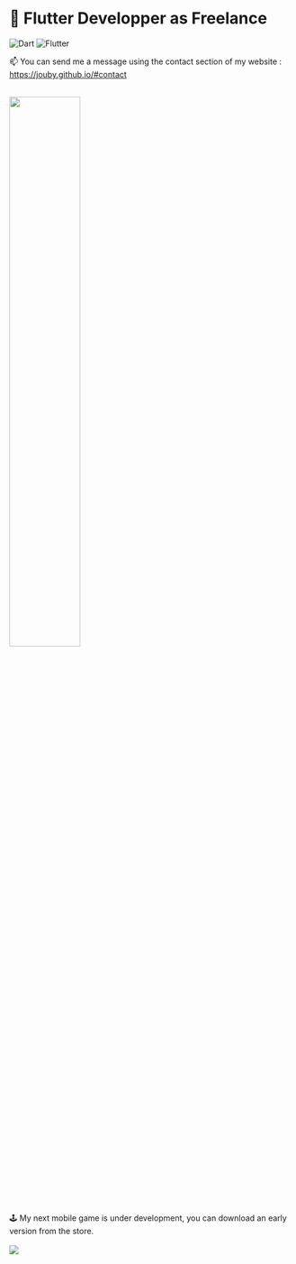 <!-- ![alt text](https://github.com/Jouby/Jouby/blob/main/img/soon.jpg?raw=true) -->


<!-- ![Unity](https://img.shields.io/badge/unity-%23000000.svg?style=for-the-badge&logo=unity&logoColor=white) -->

 <h1>📱 Flutter Developper as Freelance</h1>
 
 ![Dart](https://img.shields.io/badge/dart-%230175C2.svg?logo=dart&logoColor=white&style=for-the-badge)
![Flutter](https://img.shields.io/badge/Flutter-%2302569B.svg?logo=Flutter&logoColor=white&style=for-the-badge)

 📫 You can send me a message using the contact section of my website : https://jouby.github.io/#contact
 <br></br>
 <p>
  <a href="https://stackoverflow.com/users/7761484/jouby" target="blank"><img width="50%" src="https://stackoverflow-card.vercel.app/?userID=7761484&theme=dracula" /> </a>
</p>
<h2></h2>

🕹️ My next mobile game is under development, you can download an early version from the store.
<br></br>
 <a href="https://amatterofchoice.app/"> <img  src="https://media.licdn.com/dms/image/D4E2DAQEdsgfgxkmLdA/profile-treasury-image-shrink_800_800/0/1695108984267?e=1695978000&v=beta&t=NXBhq8Frj38Usl2C7LOXFMqY5YLx6OML0Xgfzf7hCo4" /></a>




<!--
**Jouby/Jouby** is a ✨ _special_ ✨ repository because its `README.md` (this file) appears on your GitHub profile.


![Jouby's GitHub stats](https://github-readme-stats.vercel.app/api?username=Jouby&hide=stars&show_icons=true&theme=tokyonight)



Here are some ideas to get you started:

- 🔭 I’m currently working on ...
- 🌱 I’m currently learning ...
- 👯 I’m looking to collaborate on ...
- 🤔 I’m looking for help with ...
- 💬 Ask me about ...
- 📫 How to reach me: ...
- 😄 Pronouns: ...
- ⚡ Fun fact: ...
-->
